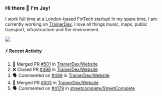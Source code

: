 ### Hi there 👋 I'm Jay!
I work full time at a London-based FinTech startup! In my spare time, I am currently working on [TrainerDex](https://www.github.com/TrainerDex). I love all things music, maps, public transport, infrastructure and the environment.

[<img src="https://github-readme-stats.vercel.app/api/wakatime?username=TurnrDev&layout=compact&custom_title=Last 7 Days Language Breakdown" />](https://wakatime.com/@TurnrDev)  

#### :zap: Recent Activity
<!--START_SECTION:activity-->
1. 🎉 Merged PR [#501](https://github.com/TrainerDex/Website/pull/501) in [TrainerDex/Website](https://github.com/TrainerDex/Website)
2. ❌ Closed PR [#499](https://github.com/TrainerDex/Website/pull/499) in [TrainerDex/Website](https://github.com/TrainerDex/Website)
3. 🗣 Commented on [#499](https://github.com/TrainerDex/Website/issues/499) in [TrainerDex/Website](https://github.com/TrainerDex/Website)
4. 🎉 Merged PR [#503](https://github.com/TrainerDex/Website/pull/503) in [TrainerDex/Website](https://github.com/TrainerDex/Website)
5. 🗣 Commented on [#4179](https://github.com/streetcomplete/StreetComplete/issues/4179) in [streetcomplete/StreetComplete](https://github.com/streetcomplete/StreetComplete)
<!--END_SECTION:activity-->
